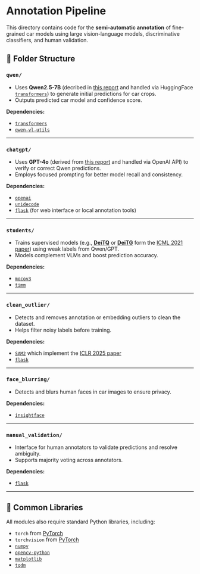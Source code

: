 # Annotation Pipeline

This directory contains code for the **semi-automatic annotation** of fine-grained car models using large vision-language models, discriminative classifiers, and human validation.

## 📁 Folder Structure

### `qwen/`
- Uses **Qwen2.5-7B** (decribed in [this report](https://arxiv.org/abs/2412.15115) and handled via HuggingFace [`transformers`](https://github.com/huggingface/transformers)) to generate initial predictions for car crops.
- Outputs predicted car model and confidence score.

**Dependencies:**
- [`transformers`](https://github.com/huggingface/transformers)
- [`qwen-vl-utils`](https://github.com/kq-chen/qwen-vl-utils)

---

### `chatgpt/`
- Uses **GPT-4o** (derived from [this report](https://arxiv.org/abs/2303.08774) and handled via OpenAI API) to verify or correct Qwen predictions.
- Employs focused prompting for better model recall and consistency.

**Dependencies:**
- [`openai`](https://github.com/openai/openai-python)
- [`unidecode`](https://github.com/takluyver/Unidecode)
- [`flask`](https://flask.palletsprojects.com/en/stable/) (for web interface or local annotation tools)

---

### `students/`
- Trains supervised models (e.g., [**DeiTQ**](https://github.com/facebookresearch/deit) or [**DeiTG**](https://github.com/facebookresearch/deit) form the [ICML 2021 paper](https://proceedings.mlr.press/v139/touvron21a.html)) using weak labels from Qwen/GPT.
- Models complement VLMs and boost prediction accuracy.

**Dependencies:**
- [`mocov3`](https://github.com/facebookresearch/moco-v3/tree/main)
- [`timm`](https://pypi.org/project/timm/)

---

### `clean_outlier/`
- Detects and removes annotation or embedding outliers to clean the dataset.
- Helps filter noisy labels before training.

**Dependencies:**
- [`SAM2`](https://github.com/facebookresearch/sam2) which implement the [ICLR 2025 paper](https://openreview.net/forum?id=Ha6RTeWMd0)
- [`flask`](https://flask.palletsprojects.com/en/stable/)

---

### `face_blurring/`
- Detects and blurs human faces in car images to ensure privacy.
  
**Dependencies:**
- [`insightface`](https://github.com/deepinsight/insightface)

---

### `manual_validation/`
- Interface for human annotators to validate predictions and resolve ambiguity.
- Supports majority voting across annotators.

**Dependencies:**
- [`flask`](https://flask.palletsprojects.com/en/stable/)

---

## 🧰 Common Libraries

All modules also require standard Python libraries, including:

- `torch` from [PyTorch](https://github.com/pytorch/pytorch)
- `torchvision` from [PyTorch](https://github.com/pytorch/pytorch)
- [`numpy`](https://github.com/numpy/numpy)
- [`opencv-python`](https://github.com/opencv/opencv)
- [`matplotlib`](https://github.com/matplotlib/matplotlib)
- [`tqdm`](https://github.com/tqdm/tqdm)
